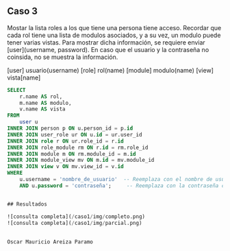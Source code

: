 ## Caso 3 ##

Mostar la lista roles a los que tiene una persona tiene acceso. Recordar que cada rol tiene una lista de modulos asociados, y a su vez, un modulo puede tener varias vistas.  Para mostrar dicha información, se requiere enviar [user](username, password). En caso que el usuario y la contraseña no coinsida, no se muestra la información.

[user] usuario(username)
[role] rol(name)
[module] modulo(name)
[view] vista[name]


```sql
SELECT 
    r.name AS rol,
    m.name AS modulo,
    v.name AS vista
FROM 
    user u
INNER JOIN person p ON u.person_id = p.id
INNER JOIN user_role ur ON u.id = ur.user_id
INNER JOIN role r ON ur.role_id = r.id
INNER JOIN role_module rm ON r.id = rm.role_id
INNER JOIN module m ON rm.module_id = m.id
INNER JOIN module_view mv ON m.id = mv.module_id
INNER JOIN view v ON mv.view_id = v.id
WHERE 
    u.username = 'nombre_de_usuario'  -- Reemplaza con el nombre de usuario
    AND u.password = 'contraseña';     -- Reemplaza con la contraseña correcta


## Resultados

![consulta completa](/caso1/img/completo.png)
![consulta completa](/caso1/img/parcial.png)
  
  
Oscar Mauricio Areiza Paramo